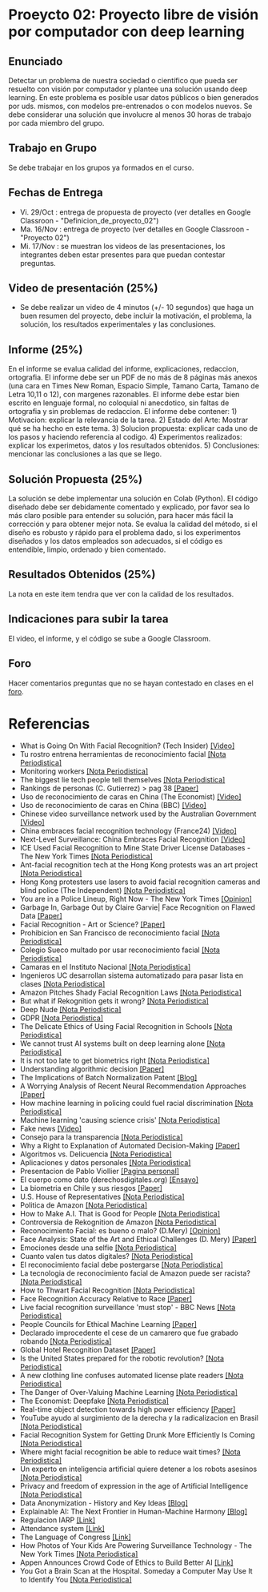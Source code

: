 # Proeycto 02: Proyecto libre de visión por computador con deep learning

## Enunciado
Detectar un problema de nuestra sociedad o científico que pueda ser resuelto con visión por computador y plantee una solución usando deep learning. En este problema es posible usar datos públicos o bien generados por uds. mismos, con modelos pre-entrenados o con modelos nuevos. Se debe considerar una solución que involucre al menos 30 horas de trabajo por cada miembro del grupo.

## Trabajo en Grupo
Se debe trabajar en los grupos ya formados en el curso.

## Fechas de Entrega
- Vi. 29/Oct : entrega de propuesta de proyecto (ver detalles en Google Classroon - "Definicion_de_proyecto_02")
- Ma. 16/Nov : entrega de proyecto (ver detalles en Google Classroon - "Proyecto 02")
- Mi. 17/Nov : se muestran los videos de las presentaciones, los integrantes deben estar presentes para que puedan contestar preguntas.

## Video de presentación (25%)
- Se debe realizar un video de 4 minutos (+/- 10 segundos) que haga un buen resumen del proyecto, debe incluir la motivación, el problema, la solución, los resultados experimentales y las conclusiones.

## Informe (25%)
En el informe se evalua calidad del informe, explicaciones, redaccion, ortografia. El informe debe ser un PDF de no más de 8 páginas más anexos (una cara en Times New Roman, Espacio Simple, Tamano Carta, Tamano de Letra 10,11 o 12), con margenes razonables. El informe debe estar bien escrito en lenguaje formal, no coloquial ni anecdotico, sin faltas de ortografia y sin problemas de redaccion. El informe debe contener: 1) Motivacion: explicar la relevancia de la tarea. 2) Estado del Arte: Mostrar qué se ha hecho en este tema. 3) Solucion propuesta: explicar cada uno de los pasos y haciendo referencia al codigo. 4) Experimentos realizados: explicar los experimetos, datos y los resultados obtenidos. 5) Conclusiones: mencionar las conclusiones a las que se llego.

## Solución Propuesta (25%)
La solución se debe implementar una solución en Colab (Python). El código diseñado debe ser debidamente comentado y explicado, por favor sea lo más claro posible para entender su solución, para hacer más fácil la corrección y para obtener mejor nota. Se evalua la calidad del método, si el diseño es robusto y rápido para el problema dado, si los experimentos diseñados y los datos empleados son adecuados, si el código es entendible, limpio, ordenado y bien comentado.

## Resultados Obtenidos (25%)
La nota en este item tendra que ver con la calidad de los resultados.

## Indicaciones para subir la tarea
El video, el informe, y el código se sube a Google Classroom.  

## Foro
Hacer comentarios preguntas que no se hayan contestado en clases en el [foro](https://github.com/domingomery/vision/issues/5).

# Referencias
* What is Going On With Facial Recognition? (Tech Insider) [[Video]](https://youtu.be/BqQT4sIOYA0)
* Tu rostro entrena herramientas de reconocimiento facial [[Nota Periodistica]](https://www.nytimes.com/es/2019/07/15/reconocimiento-facial-tecnologia)
* Monitoring workers [[Nota Periodistica]](https://twitter.com/theeconomist/status/1178429549689921536?s=12)
* The biggest lie tech people tell themselves [[Nota Periodistica]](https://github.com/domingomery/vision/blob/master/clases/Cap04_Etica//https://www.vox.com/the-highlight/2019/10/1/20887003/tech-technology-evolution-natural-inevitable-ethics)
* Rankings de personas (C. Gutierrez) > pag 38 [[Paper]](https://www.dcc.uchile.cl/Bitsdeciencia17.pdf)
* Uso de reconocimiento de caras en China (The Economist) [[Video]](https://youtu.be/lH2gMNrUuEY)
* Uso de reconocimiento de caras en China (BBC) [[Video]](https://youtu.be/pNf4-d6fDoY)
* Chinese video surveillance network used by the Australian Government [[Video]](https://youtu.be/B4QK3jJkLR8)
* China embraces facial recognition technology (France24) [[Video]](https://github.com/domingomery/vision/blob/master/clases/Cap04_Etica//https://youtu.be/0R2ve-5a4Ag)
* Next-Level Surveillance: China Embraces Facial Recognition [[Video]](https://youtu.be/Fq1SEqNT-7c)
* ICE Used Facial Recognition to Mine State Driver License Databases - The New York Times [[Nota Periodistica]](https://www.nytimes.com/2019/07/07/us/politics/ice-drivers-licenses-facial-recognition.html)
* Ant-facial recognition tech at the Hong Kong protests was an art project [[Nota Periodistica]](https://boingboing.net/2019/10/08/ant-facial-recognition-tech-at.html)
* Hong Kong protesters use lasers to avoid facial recognition cameras and blind police (The Independent) [[Nota Periodistica]](https://www.independent.co.uk/news/world/asia/hong-kong-protests-lasers-facial-recognition-ai-china-police-a9033046.html)
* You are in a Police Lineup, Right Now - The New York Times [[Opinion]](https://www.nytimes.com/2019/10/15/opinion/facial-recognition-police.html)
* Garbage In, Garbage Out by Claire Garvie| Face Recognition on Flawed Data [[Paper]](https://www.flawedfacedata.com/)
* Facial Recognition - Art or Science? [[Paper]](https://www.sheriffs.org/sites/default/files/Whitepaper%20Facial%20Recognition.pdf)
* Prohibicion en San Francisco de reconocimiento facial [[Nota Periodistica]](https://edition.cnn.com/2019/07/17/tech/cities-ban-facial-recognition)
* Colegio Sueco multado por usar reconocimiento facial [[Nota Periodistica]](https://www.emol.com/noticias/Tendencias/2019/09/05/960329/Reconocimiento-Facial-Colegios.html)
* Camaras en el Instituto Nacional [[Nota Periodistica]](https://www.eldinamo.cl/nacional/2019/07/13/asi-funcionan-las-camaras-de-vigilancia-que-se-instalaron-en-el-instituto-nacional/)
* Ingenieros UC desarrollan sistema automatizado para pasar lista en clases [[Nota Periodistica]](https://t.co/W1YkLOvCao)
* Amazon Pitches Shady Facial Recognition Laws [[Nota Periodistica]](https://www.forbes.com/sites/korihale/2019/10/01/amazon-pitches-shady-facial-recognition-laws/#38a71fcd6f7d)
* But what if Rekognition gets it wrong? [[Nota Periodistica]](https://www.washingtonpost.com/technology/2019/04/30/amazons-facial-recognition-technology-is-supercharging-local-police/)
* Deep Nude [[Nota Periodistica]](https://www.vice.com/en_us/article/kzm59x/deepnude-app-creates-fake-nudes-of-any-woman)
* GDPR [[Nota Periodistica]](https://www.gemalto.com/govt/biometrics/biometric-data)
* The Delicate Ethics of Using Facial Recognition in Schools [[Nota Periodistica]](https://www.wired.com/story/delicate-ethics-facial-recognition-schools/)
* We cannot trust AI systems built on deep learning alone [[Nota Periodistica]](https://www.technologyreview.com/s/614443/we-cant-trust-ai-systems-built-on-deep-learning-alone/)
* It is not too late to get biometrics right [[Nota Periodistica]](https://venturebeat.com/2019/09/29/its-not-too-late-to-get-biometrics-right/)
* Understanding algorithmic decision [[Paper]](https://github.com/domingomery/vision/blob/master/clases/Cap04_Etica//http://www.europarl.europa.eu/RegData/etudes/STUD/2019/624261/EPRS_STU(2019)624261_EN.pdf)
* The Implications of Batch Normalization Patent [[Blog]](https://community.ibm.com/community/user/datascience/viewdocument/the-implications-of-googles-batch)
* A Worrying Analysis of Recent Neural Recommendation Approaches [[Paper]](https://arxiv.org/abs/1907.06902v1)
* How machine learning in policing could fuel racial discrimination [[Nota Periodistica]](https://thenextweb.com/syndication/2019/09/21/how-machine-learning-in-policing-could-fuel-racial-discrimination/?yptr=yahoo)
* Machine learning 'causing science crisis' [[Nota Periodistica]](https://www.bbc.co.uk/news/amp/science-environment-47267081)
* Fake news [[Video]](https://youtu.be/Y-sBTf2pBnQ)
* Consejo para la transparencia [[Nota Periodistica]](https://www.theclinic.cl/2019/07/17/consejo-para-la-transparencia-pego-el-grito-en-el-cielo-y-alerta-sobre-los-riesgos-de-envejecer-tu-rostro-con-faceapp/)
* Why a Right to Explanation of Automated Decision-Making [[Paper]](https://academic.oup.com/idpl/article-pdf/doi/10.1093/idpl/ipx005/17932196/ipx005.pdf)
* Algoritmos vs. Delicuencia [[Nota Periodistica]](https://www.theclinic.cl/2019/07/25/batallas-3-0-inteligencia-artificial-y-algoritmos-versus-delincuencia-en-chile/)
* Aplicaciones y datos personales [[Nota Periodistica]](https://www.latercera.com/opinion/noticia/aplicaciones-datos-personales/)
* Presentacion de Pablo Viollier [[Pagina personal]](https://github.com/domingomery/vision/blob/master/clases/Cap04_Etica//https://pabloviollier.net)
* El cuerpo como dato (derechosdigitales.org) [[Ensayo]](https://www.derechosdigitales.org/wp-content/uploads/cuerpo_DATO.pdf�)
* La biometria en Chile y sus riesgos [[Paper]](https://scielo.conicyt.cl/scielo.php?script=sci_arttext&pid=S0719-25842017000100067)
* U.S. House of Representatives [[Nota Periodistica]](https://oversight.house.gov/legislation/hearings/facial-recognition-technology-part-1-its-impact-on-our-civil-rights-and)
* Politica de Amazon [[Nota Periodistica]](https://aws.amazon.com/rekognition/the-facts-on-facial-recognition-with-artificial-intelligence)
* How to Make A.I. That is Good for People [[Nota Periodistica]](https://www.nytimes.com/2018/03/07/opinion/artificial-intelligence-human.html)
* Controversia de Rekognition de Amazon [[Nota Periodistica]](https://www.nytimes.com/2019/05/20/technology/amazon-facial-recognition.html)
* Reconocimiento Facial: es bueno o malo? (D.Mery) [[Opinion]](https://www.latercera.com/opinion/noticia/reconocimiento-facial-bueno-malo/)
* Face Analysis: State of the Art and Ethical Challenges (D. Mery) [[Paper]](http://dmery.sitios.ing.uc.cl/Prints/Conferences/International/2019-PSIVT.pdf)
* Emociones desde una selfie [[Nota Periodistica]](https://thenextweb.com/artificial-intelligence/2019/07/30/this-ai-detects-11-types-of-emotions-from-a-selfie/)
* Cuanto valen tus datos digitales? [[Nota Periodistica]](https://www.nytimes.com/es/2019/07/29/proteccion-datos-facebook-google)
* El reconocimiento facial debe postergarse [[Nota Periodistica]](https://www.nytimes.com/es/2019/05/21/reconocimiento-facial-privacidad)
* La tecnologia de reconocimiento facial de Amazon puede ser racista? [[Nota Periodistica]](https://www.nytimes.com/es/2018/07/27/amazon-rekogniton-aclu)
* How to Thwart Facial Recognition [[Nota Periodistica]](https://www.nytimes.com/2019/07/30/magazine/how-to-thwart-facial-recognition.html)
* Face Recognition Accuracy Relative to Race [[Paper]](https://github.com/domingomery/vision/blob/master/clases/Cap04_Etica/papers/FaceRecognition_Race.pdf)
* Live facial recognition surveillance 'must stop' - BBC News [[Nota Periodistica]](https://www.bbc.co.uk/news/amp/technology-49726101)
* People Councils for Ethical Machine Learning [[Paper]](https://journals.sagepub.com/doi/pdf/10.1177/2056305118768303)
* Declarado improcedente el cese de un camarero que fue grabado robando [[Nota Periodistica]](https://cincodias.elpais.com/cincodias/2019/09/17/legal/1568727912_844758.amp.html)
* Global Hotel Recognition Dataset [[Paper]](https://github.com/domingomery/vision/blob/master/clases/Cap04_Etica/papers/GlobalHotelRecognition.pdf)
* Is the United States prepared for the robotic revolution? [[Nota Periodistica]](https://www.machinedesign.com/robotics/world-has-embraced-robots-so-should-us)
* A new clothing line confuses automated license plate readers [[Nota Periodistica]](https://www.technologyreview.com/f/614175/a-new-clothing-line-confuses-automated-license-plate-readers/)
* The Danger of Over-Valuing Machine Learning [[Nota Periodistica]](https://www.forbes.com/sites/cognitiveworld/2019/08/14/the-danger-of-over-valuing-machine-learning/)
* The Economist: Deepfake [[Nota Periodistica]](https://amp.economist.com/the-economist-explains/2019/08/07/what-is-a-deepfake)
* Real-time object detection towards high power efficiency [[Paper]](https://ieeexplore.ieee.org/document/8342100)
* YouTube ayudo al surgimiento de la derecha y la radicalizacion en Brasil [[Nota Periodistica]](https://www.nytimes.com/es/2019/08/14/espanol/america-latina/brasil-bolsonaro-youtube.html?smid=tw-espanol&smtyp=cur)
* Facial Recognition System for Getting Drunk More Efficiently Is Coming [[Nota Periodistica]](https://gizmodo.com/facial-recognition-system-for-getting-drunk-more-effici-1836883374)
* Where might facial recognition be able to reduce wait times? [[Nota Periodistica]](https://www.govtech.com/question-of-the-day/Question-of-the-Day-for-08022019.html)
* Un experto en inteligencia artificial quiere detener a los robots asesinos [[Nota Periodistica]](https://www.nytimes.com/es/2019/08/02/toby-walsh-inteligencia-artificial)
* Privacy and freedom of expression in the age of Artificial Intelligence [[Nota Periodistica]](https://www.skimtechnologies.com/privacy-and-freedom-of-expression-in-ai/index.html)
* Data Anonymization - History and Key Ideas [[Blog]](https://www.kdnuggets.com/2019/10/data-anonymization-history-key-ideas.html)
* Explainable AI: The Next Frontier in Human-Machine Harmony [[Blog]](https://www.mindsdb.com/blog/explainable-ai-the-next-frontier-in-human-machine-harmony)
* Regulacion IARP [[Link]](https://www.cyber.gov.au/irap/what-irap)
* Attendance system [[Link]](https://www.looplearn.net/what-is-looplearn)
* The Language of Congress [[Link]](https://congress.pudding.cool)
* How Photos of Your Kids Are Powering Surveillance Technology - The New York Times [[Nota Periodistica]](https://www.nytimes.com/interactive/2019/10/11/technology/flickr-facial-recognition.html)
* Appen Announces Crowd Code of Ethics to Build Better AI [[Link]](https://appen.com/blog/appen-announces-crowd-code-of-ethics-to-build-better-ai/)
* You Got a Brain Scan at the Hospital. Someday a Computer May Use It to Identify You [[Nota Periodistica]](https://www.nytimes.com/2019/10/23/health/brain-scans-personal-identity.html)